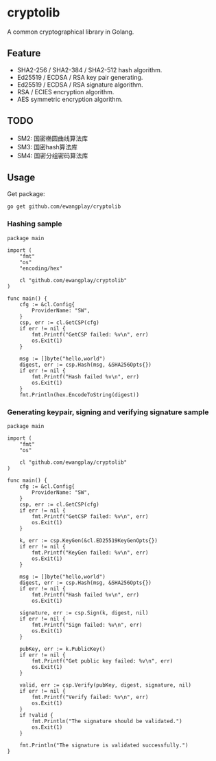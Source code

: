 # cryptolib

A common cryptographical library in Golang.

## Feature

* SHA2-256 / SHA2-384 / SHA2-512 hash algorithm.
* Ed25519 / ECDSA / RSA key pair generating.
* Ed25519 / ECDSA / RSA signature algorithm.
* RSA / ECIES encryption algorithm.
* AES symmetric encryption algorithm.

## TODO
* SM2: 国密椭圆曲线算法库
* SM3: 国密hash算法库
* SM4: 国密分组密码算法库

## Usage

Get package:
```
go get github.com/ewangplay/cryptolib
```

### Hashing sample

```
package main

import (
	"fmt"
	"os"
	"encoding/hex"

	cl "github.com/ewangplay/cryptolib"
)

func main() {
	cfg := &cl.Config{
		ProviderName: "SW",
	}
	csp, err := cl.GetCSP(cfg)
	if err != nil {
		fmt.Printf("GetCSP failed: %v\n", err)
		os.Exit(1)
	}

	msg := []byte("hello,world")
	digest, err := csp.Hash(msg, &SHA256Opts{})
	if err != nil {
		fmt.Printf("Hash failed %v\n", err)
		os.Exit(1)
	}
	fmt.Println(hex.EncodeToString(digest))
```

### Generating keypair, signing and verifying signature sample

```
package main

import (
	"fmt"
	"os"

	cl "github.com/ewangplay/cryptolib"
)

func main() {
	cfg := &cl.Config{
		ProviderName: "SW",
	}
	csp, err := cl.GetCSP(cfg)
	if err != nil {
		fmt.Printf("GetCSP failed: %v\n", err)
		os.Exit(1)
	}

	k, err := csp.KeyGen(&cl.ED25519KeyGenOpts{})
	if err != nil {
		fmt.Printf("KeyGen failed: %v\n", err)
		os.Exit(1)
	}

	msg := []byte("hello,world")
	digest, err := csp.Hash(msg, &SHA256Opts{})
	if err != nil {
		fmt.Printf("Hash failed %v\n", err)
		os.Exit(1)

	signature, err := csp.Sign(k, digest, nil)
	if err != nil {
		fmt.Printf("Sign failed: %v\n", err)
		os.Exit(1)
	}

	pubKey, err := k.PublicKey()
	if err != nil {
		fmt.Printf("Get public key failed: %v\n", err)
		os.Exit(1)
	}

	valid, err := csp.Verify(pubKey, digest, signature, nil)
	if err != nil {
		fmt.Printf("Verify failed: %v\n", err)
		os.Exit(1)
	}
	if !valid {
		fmt.Println("The signature should be validated.")
		os.Exit(1)
	}

	fmt.Println("The signature is validated successfully.")
}
```
